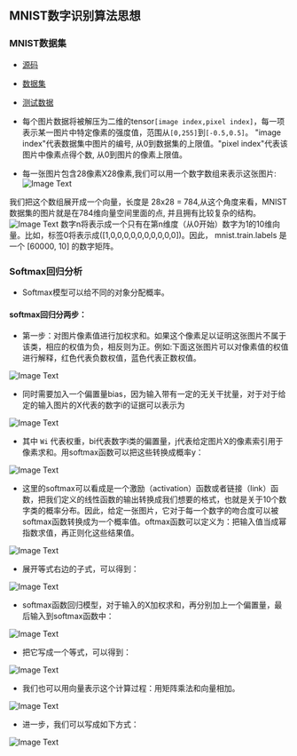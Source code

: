 ## MNIST数字识别算法思想
### MNIST数据集
* [源码](https://tensorflow.googlesource.com/tensorflow/+/master/tensorflow/g3doc/tutorials/mnist/)
* [数据集](https://tensorflow.googlesource.com/tensorflow/+/master/tensorflow/g3doc/tutorials/mnist/input_data.py)
* [测试数据](http://yann.lecun.com/exdb/mnist/)
* 每个图片数据将被解压为二维的tensor`[image index,pixel index]`，每一项表示某一图片中特定像素的强度值，范围从`[0,255]`到`[-0.5,0.5]`。 "image index"代表数据集中图片的编号, 从0到数据集的上限值。"pixel index"代表该图片中像素点得个数, 从0到图片的像素上限值。

* 每一张图片包含28像素X28像素,我们可以用一个数字数组来表示这张图片:
![Image Text](https://raw.github.com/wangyufei1006/Java-Design-patterns/master/Image/20.png)

我们把这个数组展开成一个向量，长度是 28x28 = 784,从这个角度来看，MNIST数据集的图片就是在784维向量空间里面的点, 并且拥有比较复杂的结构。
![Image Text](https://raw.github.com/wangyufei1006/Java-Design-patterns/master/Image/22.png)
数字n将表示成一个只有在第n维度（从0开始）数字为1的10维向量。比如，标签0将表示成([1,0,0,0,0,0,0,0,0,0,0])。因此， mnist.train.labels 是一个 [60000, 10] 的数字矩阵。

### Softmax回归分析
* Softmax模型可以给不同的对象分配概率。

#### softmax回归分两步：
* 第一步：对图片像素值进行加权求和。如果这个像素足以证明这张图片不属于该类，相应的权值为负，相反则为正。例如:下面这张图片可以对像素值的权值进行解释，红色代表负数权值，蓝色代表正数权值。

![Image Text](https://raw.github.com/wangyufei1006/Java-Design-patterns/master/Image/23.png)
 * 同时需要加入一个偏置量bias，因为输入带有一定的无关干扰量，对于对于给定的输入图片的X代表的数字i的证据可以表示为

 ![Image Text](https://raw.github.com/wangyufei1006/Java-Design-patterns/master/Image/24.png)

 * 其中 `Wi` 代表权重，bi代表数字i类的偏置量，j代表给定图片X的像素索引用于像素求和。用softmax函数可以把这些转换成概率y：

 ![Image Text](https://raw.github.com/wangyufei1006/Java-Design-patterns/master/Image/25.png)

 * 这里的softmax可以看成是一个激励（activation）函数或者链接（link）函数，把我们定义的线性函数的输出转换成我们想要的格式，也就是关于10个数字类的概率分布。因此，给定一张图片，它对于每一个数字的吻合度可以被softmax函数转换成为一个概率值。oftmax函数可以定义为：把输入值当成幂指数求值，再正则化这些结果值。

  ![Image Text](https://raw.github.com/wangyufei1006/Java-Design-patterns/master/Image/26.png)

 * 展开等式右边的子式，可以得到：

 ![Image Text](https://raw.github.com/wangyufei1006/Java-Design-patterns/master/Image/27.png)

  * softmax函数回归模型，对于输入的X加权求和，再分别加上一个偏置量，最后输入到softmax函数中：

![Image Text](https://raw.github.com/wangyufei1006/Java-Design-patterns/master/Image/28.png)

  * 把它写成一个等式，可以得到：

 ![Image Text](https://raw.github.com/wangyufei1006/Java-Design-patterns/master/Image/29.png)

  * 我们也可以用向量表示这个计算过程：用矩阵乘法和向量相加。

 ![Image Text](https://raw.github.com/wangyufei1006/Java-Design-patterns/master/Image/30.png)
  * 进一步，我们可以写成如下方式：

   ![Image Text](https://raw.github.com/wangyufei1006/Java-Design-patterns/master/Image/31.png)
